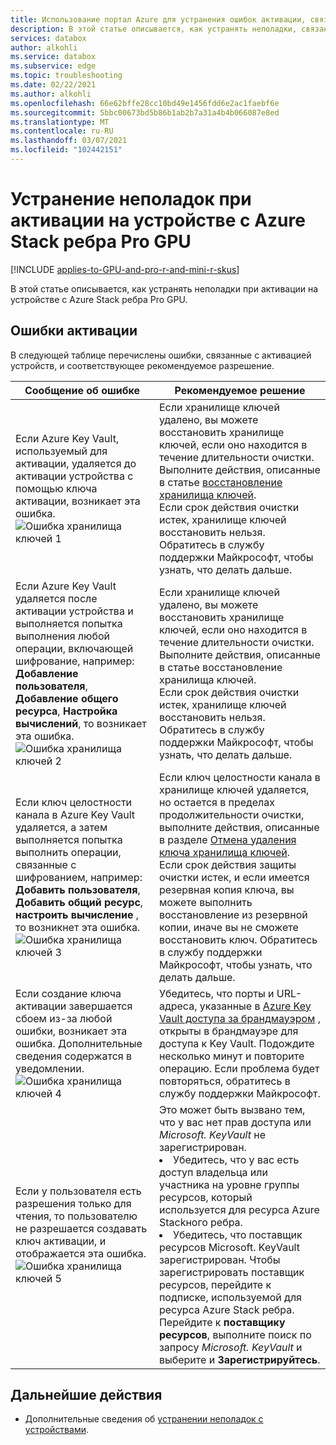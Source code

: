 ```yaml
---
title: Использование портал Azure для устранения ошибок активации, связанных с Azure Stack ребра Pro с помощью GPU | Документация Майкрософт
description: В этой статье описывается, как устранять неполадки, связанные с активацией графического процессора с помощью пограничных устройств, Azure Stack
services: databox
author: alkohli
ms.service: databox
ms.subservice: edge
ms.topic: troubleshooting
ms.date: 02/22/2021
ms.author: alkohli
ms.openlocfilehash: 66e62bffe28cc10bd49e1456fdd6e2ac1faebf6e
ms.sourcegitcommit: 5bbc00673bd5b86b1ab2b7a31a4b4b066087e8ed
ms.translationtype: MT
ms.contentlocale: ru-RU
ms.lasthandoff: 03/07/2021
ms.locfileid: "102442151"
---
```

# <a name="troubleshoot-activation-issues-on-your-azure-stack-edge-pro-gpu-device"></a>Устранение неполадок при активации на устройстве с Azure Stack ребра Pro GPU 

[!INCLUDE [applies-to-GPU-and-pro-r-and-mini-r-skus](../../includes/azure-stack-edge-applies-to-gpu-pro-r-mini-r-sku.md)]

В этой статье описывается, как устранять неполадки при активации на устройстве с Azure Stack ребра Pro GPU. 


## <a name="activation-errors"></a>Ошибки активации

В следующей таблице перечислены ошибки, связанные с активацией устройств, и соответствующее рекомендуемое разрешение.

| Сообщение об ошибке| Рекомендуемое решение |
|------------------------------------------------------|--------------------------------------|
| Если Azure Key Vault, используемый для активации, удаляется до активации устройства с помощью ключа активации, возникает эта ошибка. <br> ![Ошибка хранилища ключей 1](./media/azure-stack-edge-gpu-troubleshoot-activation/key-vault-error-1.png)  | Если хранилище ключей удалено, вы можете восстановить хранилище ключей, если оно находится в течение длительности очистки. Выполните действия, описанные в статье [восстановление хранилища ключей](../key-vault/general/key-vault-recovery.md#list-recover-or-purge-soft-deleted-secrets-keys-and-certificates). <br>Если срок действия очистки истек, хранилище ключей восстановить нельзя. Обратитесь в службу поддержки Майкрософт, чтобы узнать, что делать дальше. |
| Если Azure Key Vault удаляется после активации устройства и выполняется попытка выполнения любой операции, включающей шифрование, например: **Добавление пользователя**, **Добавление общего ресурса**, **Настройка вычислений**, то возникает эта ошибка. <br> ![Ошибка хранилища ключей 2](./media/azure-stack-edge-gpu-troubleshoot-activation/key-vault-error-2.png)    | Если хранилище ключей удалено, вы можете восстановить хранилище ключей, если оно находится в течение длительности очистки. Выполните действия, описанные в статье восстановление хранилища ключей. <br>Если срок действия очистки истек, хранилище ключей восстановить нельзя. Обратитесь в службу поддержки Майкрософт, чтобы узнать, что делать дальше. |
| Если ключ целостности канала в Azure Key Vault удаляется, а затем выполняется попытка выполнить операции, связанные с шифрованием, например: **Добавить пользователя**, **Добавить общий ресурс**, **настроить вычисление** , то возникнет эта ошибка. <br> ![Ошибка хранилища ключей 3](./media/azure-stack-edge-gpu-troubleshoot-activation/key-vault-error-3.png) | Если ключ целостности канала в хранилище ключей удаляется, но остается в пределах продолжительности очистки, выполните действия, описанные в разделе [Отмена удаления ключа хранилища ключей](/powershell/module/az.keyvault/undo-azkeyvaultkeyremoval). <br>Если срок действия защиты очистки истек, и если имеется резервная копия ключа, вы можете выполнить восстановление из резервной копии, иначе вы не сможете восстановить ключ. Обратитесь в службу поддержки Майкрософт, чтобы узнать, что делать дальше. |
| Если создание ключа активации завершается сбоем из-за любой ошибки, возникает эта ошибка. Дополнительные сведения содержатся в уведомлении. <br> ![Ошибка хранилища ключей 4](./media/azure-stack-edge-gpu-troubleshoot-activation/key-vault-error-4.png)   | Убедитесь, что порты и URL-адреса, указанные в [Azure Key Vault доступа за брандмауэром](../key-vault/general/access-behind-firewall.md) , открыты в брандмауэре для доступа к Key Vault. Подождите несколько минут и повторите операцию. Если проблема будет повторяться, обратитесь в службу поддержки Майкрософт. |
| Если у пользователя есть разрешения только для чтения, то пользователю не разрешается создавать ключ активации, и отображается эта ошибка. <br> ![Ошибка хранилища ключей 5](./media/azure-stack-edge-gpu-troubleshoot-activation/key-vault-error-5.png) | Это может быть вызвано тем, что у вас нет прав доступа или  *Microsoft. KeyVault* не зарегистрирован.<li>Убедитесь, что у вас есть доступ владельца или участника на уровне группы ресурсов, который используется для ресурса Azure Stackного ребра.</li><li>Убедитесь, что поставщик ресурсов Microsoft. KeyVault зарегистрирован. Чтобы зарегистрировать поставщик ресурсов, перейдите к подписке, используемой для ресурса Azure Stack ребра. Перейдите к **поставщику ресурсов**, выполните поиск по запросу *Microsoft. KeyVault* и выберите и **Зарегистрируйтесь**.</li> |

## <a name="next-steps"></a>Дальнейшие действия

- Дополнительные сведения об [устранении неполадок с устройствами](azure-stack-edge-gpu-troubleshoot.md).
